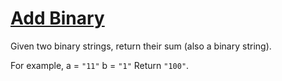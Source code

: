 # [Add Binary](https://leetcode.com/problems/add-binary/description/)

Given two binary strings, return their sum (also a binary string).

For example,
a = `"11"`
b = `"1"`
Return `"100"`. 
